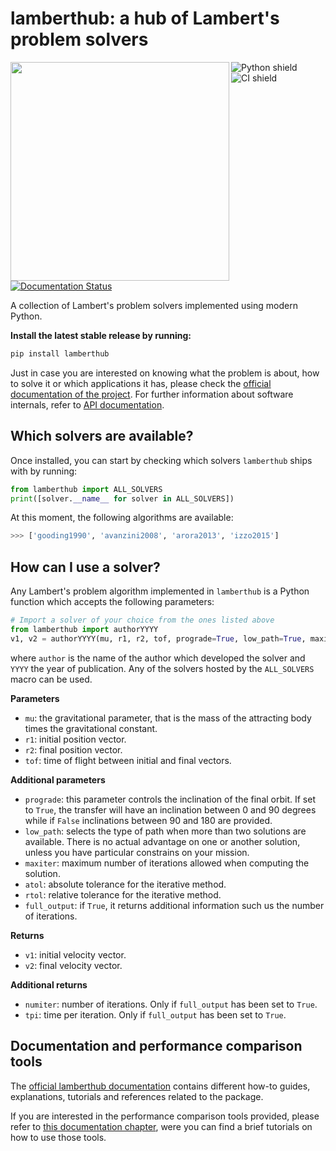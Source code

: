 # lamberthub: a hub of Lambert's problem solvers

<img align="left" width=350px src="https://github.com/jorgepiloto/lamberthub/blob/main/docs/source/_static/lamberts_problem_geometry.png"/>

![Python shield](https://img.shields.io/badge/%F0%9F%90%8D%20Python-%3E%3D%203.8-blue)
![CI shield](https://github.com/jorgepiloto/lamberthub/actions/workflows/ci_actions.yml/badge.svg?branch=main)
[![Documentation Status](https://readthedocs.org/projects/lamberthub/badge/?version=latest)](https://lamberthub.readthedocs.io/en/latest/?badge=latest)

A collection of Lambert's problem solvers implemented using modern Python.

**Install the latest stable release by running:**

```bash
pip install lamberthub
```

Just in case you are interested on knowing what the problem is about, how to
solve it or which applications it has, please check the [official documentation
of the project](https://lamberthub.readthedocs.io/en/latest/). For further
information about software internals, refer to [API
documentation](https://lamberthub.readthedocs.io/en/latest/autoapi/lamberthub/index.html).


## Which solvers are available?

Once installed, you can start by checking which solvers `lamberthub` ships with
by running:

```python
from lamberthub import ALL_SOLVERS
print([solver.__name__ for solver in ALL_SOLVERS])
```

At this moment, the following algorithms are available:

```bash
>>> ['gooding1990', 'avanzini2008', 'arora2013', 'izzo2015']
```

## How can I use a solver?

Any Lambert's problem algorithm implemented in `lamberthub` is a Python function
which accepts the following parameters:

```python
# Import a solver of your choice from the ones listed above
from lamberthub import authorYYYY
v1, v2 = authorYYYY(mu, r1, r2, tof, prograde=True, low_path=True, maxiter=35, atol=1e-5, rtol=1e-7, full_output=False)
```

where `author` is the name of the author which developed the solver and `YYYY`
the year of publication. Any of the solvers hosted by the `ALL_SOLVERS` macro
can be used.

**Parameters**
* `mu`: the gravitational parameter, that is the mass of the attracting body
  times the gravitational constant.
* `r1`: initial position vector.
* `r2`: final position vector.
* `tof`: time of flight between initial and final vectors.

**Additional parameters**
* `prograde`: this parameter controls the inclination of the final orbit. If set
  to `True`, the transfer will have an inclination between 0 and 90 degrees
  while if `False` inclinations between 90 and 180 are provided.
* `low_path`: selects the type of path when more than two solutions are available.
  There is no actual advantage on one or another solution, unless you have
  particular constrains on your mission.
* `maxiter`: maximum number of iterations allowed when computing the solution.
* `atol`: absolute tolerance for the iterative method.
* `rtol`: relative tolerance for the iterative method.
* `full_output`: if `True`, it returns additional information such us the number
  of iterations. 

**Returns**
* `v1`: initial velocity vector.
* `v2`: final velocity vector.

**Additional returns**
* `numiter`: number of iterations. Only if `full_output` has been set to `True`.
* `tpi`: time per iteration. Only if `full_output` has been set to `True`.

## Documentation and performance comparison tools

The [official lamberthub
documentation](https://lamberthub.readthedocs.io/en/latest/) contains different
how-to guides, explanations, tutorials and references related to the package.

If you are interested in the performance comparison tools provided, please refer
to [this documentation
chapter](https://lamberthub.readthedocs.io/en/latest/explanations/performance_comparison.html),
were you can find a brief tutorials on how to use those tools.
